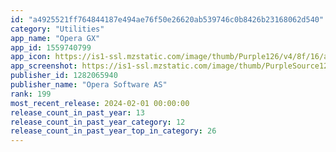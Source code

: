 ```yaml
---
id: "a4925521ff764844187e494ae76f50e26620ab539746c0b8426b23168062d540"
category: "Utilities"
app_name: "Opera GX"
app_id: 1559740799
app_icon: https://is1-ssl.mzstatic.com/image/thumb/Purple126/v4/8f/16/a2/8f16a288-5954-e9f4-1eb4-54b19d7254c3/AppIcon-1x_U007emarketing-0-7-0-0-85-220-0.png/1024x1024bb.png
app_screenshot: https://is1-ssl.mzstatic.com/image/thumb/PurpleSource126/v4/56/8a/4e/568a4ef0-a985-c925-8b8c-37858b4d0214/1ebb3154-b312-4467-85de-0bf81e694862_0_APP_IPHONE_65_0.png/1242x2688bb.png
publisher_id: 1282065940
publisher_name: "Opera Software AS"
rank: 199
most_recent_release: 2024-02-01 00:00:00
release_count_in_past_year: 13
release_count_in_past_year_category: 12
release_count_in_past_year_top_in_category: 26
---
```

